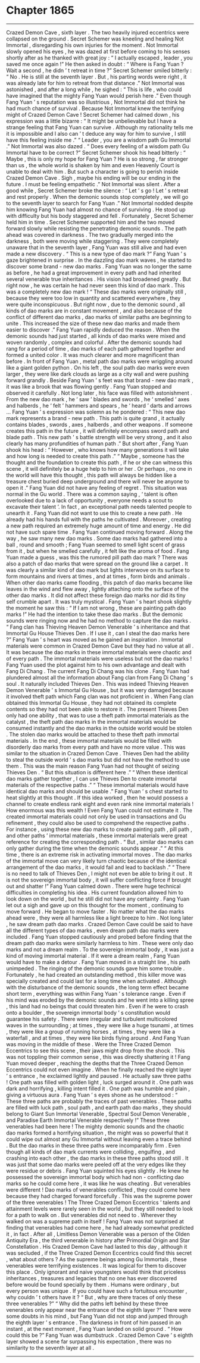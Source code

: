 
# Chapter 1865


---

Crazed Demon Cave , sixth layer .
The two heavily injured eccentrics were collapsed on the ground . Secret Schemer was kneeling and healing Not Immortal , disregarding his own injuries for the moment .
Not Immortal slowly opened his eyes , he was dazed at first before coming to his senses shortly after as he thanked with great joy : “ I actually escaped , leader , you saved me once again !”
He then asked in doubt : “ Where is Fang Yuan ? Wait a second , he didn ’ t retreat in time ?”
Secret Schemer smiled bitterly : “ No . He is still at the seventh layer . But , his parting words were right , it was already late for him to retreat from that distance .”
Not Immortal was astonished , and after a long while , he sighed : “ This is life , who could have imagined that the mighty Fang Yuan would perish here .”
Even though Fang Yuan ’ s reputation was so illustrious , Not Immortal did not think he had much chance of survival .
Because Not Immortal knew the terrifying might of Crazed Demon Cave !
Secret Schemer had calmed down , his expression was a little bizarre : “ It might be unbelievable but I have a strange feeling that Fang Yuan can survive . Although my rationality tells me it is impossible and I also can ’ t deduce any way for him to survive , I still have this feeling inside me .”
“ Leader , you are a wisdom path Gu Immortal .” Not Immortal was also dazed .
“ Does every feeling of a wisdom path Gu Immortal have to be correct ?” Secret Schemer shook his head bitterly : “ Maybe , this is only my hope for Fang Yuan ? He is so strong , far stronger than us , the whole world is shaken by him and even Heavenly Court is unable to deal with him . But such a character is going to perish inside Crazed Demon Cave . Sigh , maybe his ending will be our ending in the future . I must be feeling empathetic .”
Not Immortal was silent .
After a good while , Secret Schemer broke the silence : “ Let ’ s go ! Let ’ s retreat and rest properly . When the demonic sounds stop completely , we will go to the seventh layer to search for Fang Yuan .”
Not Immortal nodded despite him knowing Fang Yuan had almost no chance of surviving .
He stood up with difficulty but his body staggered and fell .
Fortunately , Secret Schemer held him in time .
Secret Schemer supported him and the two moved forward slowly while resisting the penetrating demonic sounds .
The path ahead was covered in darkness .
The two gradually merged into the darkness , both were moving while staggering .
They were completely unaware that in the seventh layer , Fang Yuan was still alive and had even made a new discovery .
“ This is a new type of dao mark ?” Fang Yuan ’ s gaze brightened in surprise .
In the dazzling dao mark waves , he started to discover some brand - new dao marks .
Fang Yuan was no longer the same as before , he had a great improvement in every path and had inherited several venerable true inheritances . His vision had broadened greatly .
But right now , he was certain he had never seen this kind of dao mark .
This was a completely new dao mark !
“ These dao marks were originally still , because they were too low in quantity and scattered everywhere , they were quite inconspicuous . But right now , due to the demonic sound , all kinds of dao marks are in constant movement , and also because of the conflict of different dao marks , dao marks of similar paths are beginning to unite . This increased the size of these new dao marks and made them easier to discover .”
Fang Yuan rapidly deduced the reason .
When the demonic sounds had just started , all kinds of dao marks were mixed and woven randomly , complex and colorful .
After the demonic sounds had rang for a period of time , dao marks of each path gathered together and formed a united color . It was much clearer and more magnificent than before .
In front of Fang Yuan , metal path dao marks were wriggling around like a giant golden python . On his left , the soul path dao marks were even larger , they were like dark clouds as large as a city wall and were pushing forward grandly . Beside Fang Yuan ’ s feet was that brand - new dao mark , it was like a brook that was flowing gently .
Fang Yuan stopped and observed it carefully .
Not long later , his face was filled with astonishment .
From the new dao mark , he ‘ saw ’ blades and swords , he ‘ smelled ’ axes and halberds , he ‘ felt ’ hammers and spears , he ‘ heard ’ darts and arrows …
Fang Yuan ’ s expression was solemn as he pondered : “ This new dao mark represents a brand - new path . This path is quite grand , it actually contains blades , swords , axes , halberds , and other weapons . If someone creates this path in the future , it will definitely encompass sword path and blade path . This new path ’ s battle strength will be very strong , and it also clearly has many profundities of human path .”
But short after , Fang Yuan shook his head : “ However , who knows how many generations it will take and how long is needed to create this path .”
“ Maybe , someone has the thought and the foundation to create this path , if he or she can witness this scene , it will definitely be a huge help to him or her . Or perhaps , no one in the world will have this thought , this path will always be hidden like a treasure chest buried deep underground and there will never be anyone to open it .”
Fang Yuan did not have any feeling of regret .
This situation was normal in the Gu world .
There was a common saying , ‘ talent is often overlooked due to a lack of opportunity , everyone needs a scout to excavate their talent ’. In fact , an exceptional path needs talented people to unearth it .
Fang Yuan did not want to use this to create a new path .
He already had his hands full with the paths he cultivated . Moreover , creating a new path required an extremely huge amount of time and energy . He did not have such spare time .
Fang Yuan continued moving forward .
Along the way , he saw many new dao marks .
Some dao marks had gathered into a ball , round and smooth ; Fang Yuan seemed to smell light scent of grass from it , but when he smelled carefully , it felt like the aroma of food .
Fang Yuan made a guess , was this the rumored pill path dao mark ?
There was also a patch of dao marks that were spread on the ground like a carpet . It was clearly a similar kind of dao mark but lights interwove on its surface to form mountains and rivers at times , and at times , form birds and animals .
When other dao marks came flooding , this patch of dao marks became like leaves in the wind and flew away , lightly attaching onto the surface of the other dao marks . It did not affect these foreign dao marks nor did its tiny self crumble apart . It was truly mystical .
Fang Yuan ’ s heart shook slightly the moment he saw this : “ If I am not wrong , these are painting path dao marks !”
He had the intention to take these dao marks . But the demonic sounds were ringing now and he had no method to capture the dao marks .
“ Fang clan has Thieving Heaven Demon Venerable ’ s inheritance and that Immortal Gu House Thieves Den . If I use it , can I steal the dao marks here ?” Fang Yuan ’ s heart was moved as he gained an inspiration .
Immortal materials were common in Crazed Demon Cave but they had no value at all .
It was because the dao marks in these immortal materials were chaotic and of every path .
The immortal materials were useless but not the dao marks !
Fang Yuan used the plot against him to his own advantage and dealt with Fang Di Chang . The current Fang Di Chang was his clone .
Fang Yuan had plundered almost all the information about Fang clan from Fang Di Chang ’ s soul . It naturally included Thieves Den .
This was indeed Thieving Heaven Demon Venerable ’ s Immortal Gu House , but it was very damaged because it involved theft path which Fang clan was not proficient in . When Fang clan obtained this Immortal Gu House , they had not obtained its complete contents so they had not been able to restore it .
The present Thieves Den only had one ability , that was to use a theft path immortal materials as the catalyst , the theft path dao marks in the immortal materials would be consumed instantly and the dao marks in the outside world would be stolen .
The stolen dao marks would be attached to these theft path immortal materials . In the end , these immortal materials would be filled with disorderly dao marks from every path and have no more value .
This was similar to the situation in Crazed Demon Cave .
Thieves Den had the ability to steal the outside world ’ s dao marks but did not have the method to use them . This was the main reason Fang Yuan had not thought of seizing Thieves Den .
“ But this situation is different here .”
“ When these identical dao marks gather together , I can use Thieves Den to create immortal materials of the respective paths .”
“ These immortal materials would have identical dao marks and should be usable .”
Fang Yuan ’ s chest started to heat slightly at this thought .
If this idea worked , then he would possess a channel to create endless rank eight and even rank nine immortal materials !
How enormous was this wealth !
Even Fang Yuan could not estimate it .
The created immortal materials could not only be used in transactions and Gu refinement , they could also be used to comprehend the respective paths . For instance , using these new dao marks to create painting path , pill path , and other paths ’ immortal materials , these immortal materials were great reference for creating the corresponding path .
“ But , similar dao marks can only gather during the time when the demonic sounds appear .”
“ At this time , there is an extreme risk in activating immortal moves . The dao marks of the immortal move can very likely turn chaotic because of the identical arrangement of the dao marks , it would fail and lead to backlash .”
“ There is no need to talk of Thieves Den , I might not even be able to bring it out . It is not the sovereign immortal body , it will suffer conflicting force if brought out and shatter !”
Fang Yuan calmed down .
There were huge technical difficulties in completing his idea .
His current foundation allowed him to look down on the world , but he still did not have any certainty .
Fang Yuan let out a sigh and gave up on this thought for the moment , continuing to move forward .
He began to move faster .
No matter what the dao marks ahead were , they were all harmless like a light breeze to him .
Not long later , he saw dream path dao marks .
Crazed Demon Cave could be said to have all the different types of dao marks , even dream path dao marks were included .
Fang Yuan stopped cautiously and probed before finding that the dream path dao marks were similarly harmless to him .
These were only dao marks and not a dream realm . To the sovereign immortal body , it was just a kind of moving immortal material .
If it were a dream realm , Fang Yuan would have to make a detour .
Fang Yuan moved in a straight line , his path unimpeded .
The ringing of the demonic sounds gave him some trouble . Fortunately , he had created an outstanding method , this killer move was specially created and could last for a long time when activated . Although with the disturbance of the demonic sounds , the long term effect became short term , everything was within Fang Yuan ’ s tolerance range .
Even if his mind was eroded by the demonic sounds and he went into a killing spree , this land had no beings that could threaten him .
Even if he were to crash onto a boulder , the sovereign immortal body ’ s constitution would guarantee his safety .
There were irregular and turbulent multicolored waves in the surrounding ; at times , they were like a huge tsunami , at times , they were like a group of running horses , at times , they were like a waterfall , and at times , they were like birds flying around . And Fang Yuan was moving in the middle of these .
Were the Three Crazed Demon Eccentrics to see this scene , their jaws might drop from the shock .
This was not toppling their common sense , this was directly shattering it !
Fang Yuan moved deeper , reaching the depths that the Three Crazed Demon Eccentrics could not even imagine .
When he finally reached the eight layer ’ s entrance , he exclaimed lightly and paused .
He actually saw three paths !
One path was filled with golden light , luck surged around it .
One path was dark and horrifying , killing intent filled it .
One path was humble and plain , giving a virtuous aura .
Fang Yuan ’ s eyes shone as he understood : “ These three paths are probably the traces of past venerables . These paths are filled with luck path , soul path , and earth path dao marks , they should belong to Giant Sun Immortal Venerable , Spectral Soul Demon Venerable , and Paradise Earth Immortal Venerable respectively !”
These three venerables had been here !
The mighty demonic sounds and the chaotic dao marks formed a horrifying situation , the might was so powerful that it could wipe out almost any Gu Immortal without leaving even a trace behind .
But the dao marks in these three paths were incomparably firm . Even though all kinds of dao mark currents were colliding , engulfing , and crashing into each other , the dao marks in these three paths stood still . It was just that some dao marks were peeled off at the very edges like they were residue or debris .
Fang Yuan squinted his eyes slightly .
He knew he possessed the sovereign immortal body which had non - conflicting dao marks so he could come here , it was like he was cheating .
But venerables were different !
Dao marks of venerables conflicted , they could come here because they had charged forward forcefully .
This was the supreme power of the three venerables !
The Three Crazed Demon Eccentrics ’ talents and attainment levels were rarely seen in the world , but they still needed to look for a path to walk on .
But venerables did not need to .
Wherever they walked on was a supreme path in itself !
Fang Yuan was not surprised at finding that venerables had come here , he had already somewhat predicted it , in fact .
After all , Limitless Demon Venerable was a person of the Olden Antiquity Era , the third venerable in history after Primordial Origin and Star Constellation . His Crazed Demon Cave had lasted to this day , although it was secluded , if the Three Crazed Demon Eccentrics could find this secret , what about others ?
As the supreme beings among Gu Immortals , these venerables were terrifying existences . It was logical for them to discover this place .
Only ignorant and naive youngsters would think that priceless inheritances , treasures and legacies that no one has ever discovered before would be found specially by them .
Humans were ordinary , but every person was unique . If you could have such a fortuitous encounter , why couldn ’ t others have it ?
“ But , why are there traces of only these three venerables ?”
“ Why did the paths left behind by these three venerables only appear near the entrance of the eighth layer ?”
There were some doubts in his mind , but Fang Yuan did not stop and jumped through the eighth layer ’ s entrance .
The darkness in front of him passed in an instant , at the next moment , Fang Yuan landed on solid ground .
“ How could this be ?” Fang Yuan was dumbstruck .
Crazed Demon Cave ’ s eighth layer showed a scene far surpassing his expectation , there was no similarity to the seventh layer at all .

---

